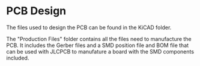 # PCB Design

The files used to design the PCB can be found in the KiCAD folder.

The "Production Files" folder contains all the files need to manufacture the PCB. It includes the Gerber files and a SMD position file and BOM file that can be used with JLCPCB to manufature a board with the SMD components included.
